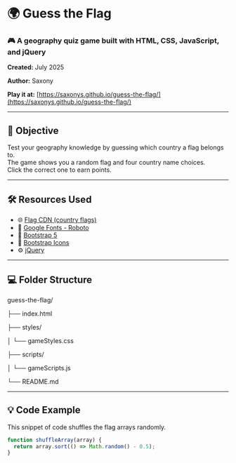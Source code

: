 # 🌍 Guess the Flag

### 🎮 A geography quiz game built with HTML, CSS, JavaScript, and jQuery  

**Created:** July 2025

**Author:** Saxony

**Play it at:** [https://saxonys.github.io/guess-the-flag/](https://saxonys.github.io/guess-the-flag/)

---

## 🧠 Objective

Test your geography knowledge by guessing which country a flag belongs to.  
The game shows you a random flag and four country name choices.  
Click the correct one to earn points.

---

## 🛠️ Resources Used

- 🌐 [Flag CDN (country flags)](https://flagcdn.com)
- 🎨 [Google Fonts - Roboto](https://fonts.google.com/specimen/Roboto)
- 🧩 [Bootstrap 5](https://getbootstrap.com/)
- 🧰 [Bootstrap Icons](https://icons.getbootstrap.com/)
- ⚙️ [jQuery](https://jquery.com/)

---

## 💻 Folder Structure

guess-the-flag/

├── index.html

├── styles/

│ └── gameStyles.css

├── scripts/

│ └── gameScripts.js

└── README.md

---

## 💡 Code Example

This snippet of code shuffles the flag arrays randomly.

```js
function shuffleArray(array) {
  return array.sort(() => Math.random() - 0.5);
}
```